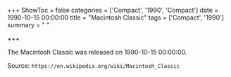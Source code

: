 +++
ShowToc = false
categories = ['Compact', '1990', 'Compact']
date = 1990-10-15 00:00:00
title = "Macintosh Classic"
tags = ['Compact', '1990']
summary = " "

+++

The Macintosh Classic was released on 1990-10-15 00:00:00.

Source: `https://en.wikipedia.org/wiki/Macintosh_Classic`
